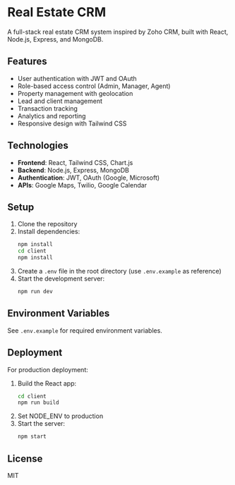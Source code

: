 # Real Estate CRM

A full-stack real estate CRM system inspired by Zoho CRM, built with React, Node.js, Express, and MongoDB.

## Features

- User authentication with JWT and OAuth
- Role-based access control (Admin, Manager, Agent)
- Property management with geolocation
- Lead and client management
- Transaction tracking
- Analytics and reporting
- Responsive design with Tailwind CSS

## Technologies

- **Frontend**: React, Tailwind CSS, Chart.js
- **Backend**: Node.js, Express, MongoDB
- **Authentication**: JWT, OAuth (Google, Microsoft)
- **APIs**: Google Maps, Twilio, Google Calendar

## Setup

1. Clone the repository
2. Install dependencies:
   ```bash
   npm install
   cd client
   npm install
   ```
3. Create a `.env` file in the root directory (use `.env.example` as reference)
4. Start the development server:
   ```bash
   npm run dev
   ```

## Environment Variables

See `.env.example` for required environment variables.

## Deployment

For production deployment:

1. Build the React app:
   ```bash
   cd client
   npm run build
   ```
2. Set NODE_ENV to production
3. Start the server:
   ```bash
   npm start
   ```

## License

MIT